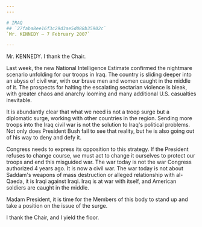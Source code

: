 ```yaml
---
---

# IRAQ
## `27faba8ee16f3c29d3ae5d088b35902c`
`Mr. KENNEDY — 7 February 2007`

---
```



Mr. KENNEDY. I thank the Chair.

Last week, the new National Intelligence Estimate confirmed the 
nightmare scenario unfolding for our troops in Iraq. The country is 
sliding deeper into an abyss of civil war, with our brave men and women 
caught in the middle of it. The prospects for halting the escalating 
sectarian violence is bleak, with greater chaos and anarchy looming and 
many additional U.S. casualties inevitable.

It is abundantly clear that what we need is not a troop surge but a 
diplomatic surge, working with other countries in the region. Sending 
more troops into the Iraq civil war is not the solution to Iraq's 
political problems. Not only does President Bush fail to see that 
reality, but he is also going out of his way to deny and defy it.

Congress needs to express its opposition to this strategy. If the 
President refuses to change course, we must act to change it ourselves 
to protect our troops and end this misguided war. The war today is not 
the war Congress authorized 4 years ago. It is now a civil war. The war 
today is not about Saddam's weapons of mass destruction or alleged 
relationship with al-Qaeda, it is Iraqi against Iraqi. Iraq is at war 
with itself, and American soldiers are caught in the middle.

Madam President, it is time for the Members of this body to stand up 
and take a position on the issue of the surge.

I thank the Chair, and I yield the floor.